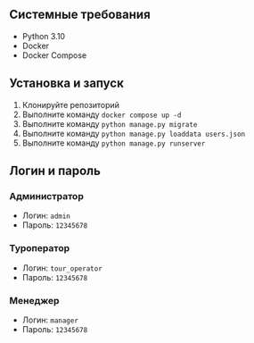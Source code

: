 ## Системные требования

- Python 3.10
- Docker
- Docker Compose

## Установка и запуск

1. Клонируйте репозиторий
2. Выполните команду `docker compose up -d`
3. Выполните команду `python manage.py migrate`
4. Выполните команду `python manage.py loaddata users.json`
5. Выполните команду `python manage.py runserver`

## Логин и пароль

### Администратор
- Логин: `admin`
- Пароль: `12345678`

### Туроператор
- Логин: `tour_operator`
- Пароль: `12345678`

### Менеджер
- Логин: `manager`
- Пароль: `12345678`